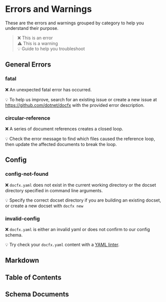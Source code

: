 # Errors and Warnings

These are the errors and warnings grouped by category to help you understand their purpose.

> ❌ This is an error  
> ⚠️ This is a warning  
> 💡 Guide to help you troubleshoot  

## General Errors

### fatal

❌ An unexpected fatal error has occurred.

💡 To help us improve, search for an existing issue or create a new issue at https://github.com/dotnet/docfx with the provided error description.

### circular-reference

❌ A series of document references creates a closed loop.

💡 Check the error message to find which files caused the reference loop, then update the affected documents to break the loop.

## Config

### config-not-found

❌ `docfx.yaml` does not exist in the current working directory or the docset directory specified in command line arguments.

💡 Specify the correct docset directory if you are building an existing docset, or create a new docset with `docfx new`

### invalid-config

❌ `docfx.yaml` is either an invalid yaml or does not confirm to our config schema.

💡 Try check your `docfx.yaml` content with a [YAML linter](http://www.yamllint.com/).

## Markdown

## Table of Contents

## Schema Documents
